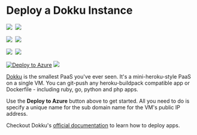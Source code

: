 # Deploy a Dokku Instance

<IMG SRC="https://azbotstorage.blob.core.windows.net/badges/dokku-vm/PublicLastTestDate.svg" />&nbsp;
<IMG SRC="https://azbotstorage.blob.core.windows.net/badges/dokku-vm/PublicDeployment.svg" />&nbsp;

<IMG SRC="https://azbotstorage.blob.core.windows.net/badges/dokku-vm/FairfaxLastTestDate.svg" />&nbsp;
<IMG SRC="https://azbotstorage.blob.core.windows.net/badges/dokku-vm/FairfaxDeployment.svg" />&nbsp;

<IMG SRC="https://azbotstorage.blob.core.windows.net/badges/dokku-vm/BestPracticeResult.svg" />&nbsp;
<IMG SRC="https://azbotstorage.blob.core.windows.net/badges/dokku-vm/CredScanResult.svg" />&nbsp;

[![Deploy to Azure](http://azuredeploy.net/deploybutton.png)](https://portal.azure.com/#create/Microsoft.Template/uri/https%3A%2F%2Fraw.githubusercontent.com%2FAzure%2Fazure-quickstart-templates%2Fmaster%2Fdokku-vm%2Fazuredeploy.json)
<a href="http://armviz.io/#/?load=https%3A%2F%2Fraw.githubusercontent.com%2FAzure%2Fazure-quickstart-templates%2Fmaster%2Fdokku-vm%2Fazuredeploy.json" target="_blank">
    <img src="http://armviz.io/visualizebutton.png"/>
</a>

[Dokku](http://progrium.viewdocs.io/dokku/) is the smallest PaaS you've ever seen. It's a mini-heroku-style PaaS on a single VM. You can git-push any heroku-buildpack compatible app or Dockerfile - including ruby, go, python and php apps. 

Use the **Deploy to Azure** button above to get started. All you need to do is specify a unique name for the sub domain name for the VM's public IP address.

Checkout Dokku's [official documentation](http://progrium.viewdocs.io/dokku/application-deployment/) to learn how to deploy apps.
